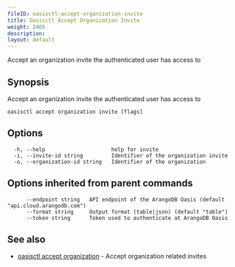 ```yaml
---
fileID: oasisctl-accept-organization-invite
title: Oasisctl Accept Organization Invite
weight: 2465
description: 
layout: default
---
```

Accept an organization invite the authenticated user has access to

## Synopsis

Accept an organization invite the authenticated user has access to

```
oasisctl accept organization invite [flags]
```

## Options

```
  -h, --help                     help for invite
  -i, --invite-id string         Identifier of the organization invite
  -o, --organization-id string   Identifier of the organization
```

## Options inherited from parent commands

```
      --endpoint string   API endpoint of the ArangoDB Oasis (default "api.cloud.arangodb.com")
      --format string     Output format (table|json) (default "table")
      --token string      Token used to authenticate at ArangoDB Oasis
```

## See also

* [oasisctl accept organization](oasisctl-accept-organization)	 - Accept organization related invites

